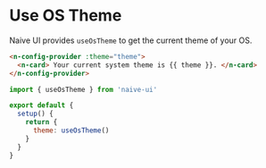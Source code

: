# Use OS Theme

Naive UI provides `useOsTheme` to get the current theme of your OS.

```html
<n-config-provider :theme="theme">
  <n-card> Your current system theme is {{ theme }}. </n-card>
</n-config-provider>
```

```js
import { useOsTheme } from 'naive-ui'

export default {
  setup() {
    return {
      theme: useOsTheme()
    }
  }
}
```

